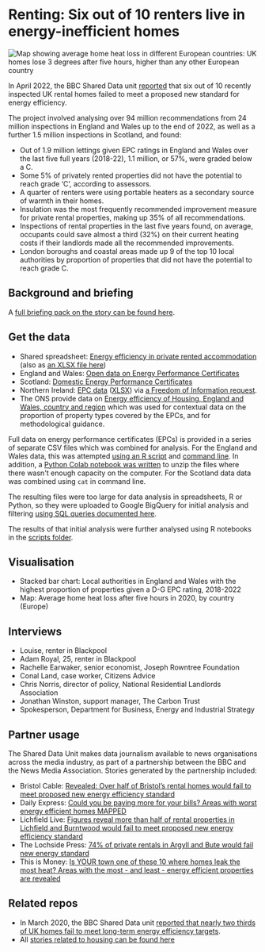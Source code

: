 # Renting: Six out of 10 renters live in energy-inefficient homes

![Map showing average home heat loss in different European countries: UK homes lose 3 degrees after five hours, higher than any other European country](https://ichef.bbci.co.uk/news/976/cpsprodpb/CBB3/production/_129274125_home_temperature_loss_map_v3_640-nc.png.webp)

In April 2022, the BBC Shared Data unit [reported](https://www.bbc.co.uk/news/newsbeat-65136313) that six out of 10 recently inspected UK rental homes failed to meet a proposed new standard for energy efficiency.

The project involved analysing over 94 million recommendations from 24 million inspections in England and Wales up to the end of 2022, as well as a further 1.5 million inspections in Scotland, and found:

* Out of 1.9 million lettings given EPC ratings in England and Wales over the last five full years (2018-22), 1.1 million, or 57%, were graded below a C.
* Some 5% of privately rented properties did not have the potential to reach grade ‘C’, according to assessors.
* A quarter of renters were using portable heaters as a secondary source of warmth in their homes.
* Insulation was the most frequently recommended improvement measure for private rental properties, making up 35% of all recommendations.
* Inspections of rental properties in the last five years found, on average, occupants could save almost a third (32%) on their current heating costs if their landlords made all the recommended improvements.
* London boroughs and coastal areas made up 9 of the top 10 local authorities by proportion of properties that did not have the potential to reach grade C. 



## Background and briefing

A [full briefing pack on the story can be found here](https://docs.google.com/document/d/15bqbvfRrsB4Wl65fzJNGQnNTf-jsUH_qthGZ1cUCPSw/edit#heading=h.eksa1piu3vo).

## Get the data

* Shared spreadsheet: [Energy efficiency in private rented accommodation](https://docs.google.com/spreadsheets/d/1-iCVMDG3DNkxoIVWmFQXlAOO5l4GYSCk9B0nESAK97g/edit?usp=sharing) (also as [an XLSX file here](https://github.com/BBC-Data-Unit/energy-efficiency-private-rental/blob/main/data/SDU_Energy%20efficiency%20in%20private%20rented%20accommodation%20FOR%20SHARING.xlsx))
* England and Wales: [Open data on Energy Performance Certificates](https://epc.opendatacommunities.org)
* Scotland: [Domestic Energy Performance Certificates](https://statistics.gov.scot/data/domestic-energy-performance-certificates)
* Northern Ireland: [EPC data](https://docs.google.com/spreadsheets/d/1agvRoD5CbjKUpSm_XiyI81OC65o8S71OFJzeYMoNqM0/edit#gid=0) ([XLSX](https://github.com/BBC-Data-Unit/energy-efficiency-private-rental/blob/main/data/Northern%20Ireland%20EPC%20data.xlsx)) via [a Freedom of Information request](https://github.com/BBC-Data-Unit/energy-efficiency-private-rental/blob/main/data/Northern%20Ireland%20FOI%20response.pdf).
* The ONS provide data on [Energy efficiency of Housing, England and Wales, country and region](https://www.ons.gov.uk/peoplepopulationandcommunity/housing/datasets/energyefficiencyofhousingenglandandwalescountryandregion) which was used for contextual data on the proportion of property types covered by the EPCs, and for methodological guidance.

Full data on energy performance certificates (EPCs) is provided in a series of separate CSV files which was combined for analysis. For the England and Wales data, this was attempted [using an R script](https://github.com/BBC-Data-Unit/energy-efficiency-private-rental/blob/main/scripts/energyeff01compile.md) and [command line](https://github.com/BBC-Data-Unit/energy-efficiency-private-rental/blob/main/scripts/combineepc.sh). In addition, a [Python Colab notebook was written](https://github.com/BBC-Data-Unit/energy-efficiency-private-rental/blob/main/scripts/epc_zip_file.ipynb) to unzip the files where there wasn't enough capacity on the computer. For the Scotland data data was combined using `cat` in command line. 

The resulting files were too large for data analysis in spreadsheets, R or Python, so they were uploaded to Google BigQuery for initial analysis and filtering [using SQL queries documented here](https://github.com/BBC-Data-Unit/energy-efficiency-private-rental/blob/main/scripts/Energy%20efficiency%20(private%20rental)_%20BigQuery%20SQL%20queries.pdf).

The results of that initial analysis were further analysed using R notebooks in the [scripts folder](https://github.com/BBC-Data-Unit/energy-efficiency-private-rental/tree/main/scripts).

## Visualisation

* Stacked bar chart: Local authorities in England and Wales with the highest proportion of properties given a D-G EPC rating, 2018-2022
* Map: Average home heat loss after five hours in 2020, by country (Europe)

## Interviews

* Louise, renter in Blackpool
* Adam Royal, 25, renter in Blackpool
* Rachelle Earwaker, senior economist, Joseph Rowntree Foundation
* Conal Land, case worker, Citizens Advice 
* Chris Norris, director of policy, National Residential Landlords Association
* Jonathan Winston, support manager, The Carbon Trust
* Spokesperson, Department for Business, Energy and Industrial Strategy

## Partner usage

The Shared Data Unit makes data journalism available to news organisations across the media industry, as part of a partnership between the BBC and the News Media Association. Stories generated by the partnership included:

* Bristol Cable: [Revealed: Over half of Bristol’s rental homes would fail to meet proposed new energy efficiency standard](https://thebristolcable.org/2023/04/bristol-rental-homes-fail-energy-efficiency-standard/)
* Daily Express: [Could you be paying more for your bills? Areas with worst energy efficient homes MAPPED](https://www.express.co.uk/news/uk/1754377/energy-efficiency-map-heating-bills-spt)
* Lichfield Live: [ Figures reveal more than half of rental properties in Lichfield and Burntwood would fail to meet proposed new energy efficiency standard](https://lichfieldlive.co.uk/2023/04/06/figures-reveal-more-than-half-of-rental-properties-in-lichfield-and-burntwood-would-fail-to-meet-proposed-new-energy-efficiency-standard/)
* The Lochside Press: [74% of private rentals in Argyll and Bute would fail new energy standard](https://thelochsidepress.com/2023/04/06/74-of-private-rentals-in-argyll-and-bute-would-fail-new-energy-standard/)
* This is Money: [Is YOUR town one of these 10 where homes leak the most heat? Areas with the most - and least - energy efficient properties are revealed](https://www.thisismoney.co.uk/money/bills/article-11937617/The-areas-energy-efficient-homes-cost-heat.html)



## Related repos

* In March 2020, the BBC Shared Data unit [reported that nearly two thirds of UK homes fail to meet long-term energy efficiency targets](https://github.com/BBC-Data-Unit/energy-efficiency-of-homes).
* All [stories related to housing can be found here](https://github.com/search?q=topic%3Ahousing+org%3ABBC-Data-Unit+fork%3Atrue&type=repositories)
